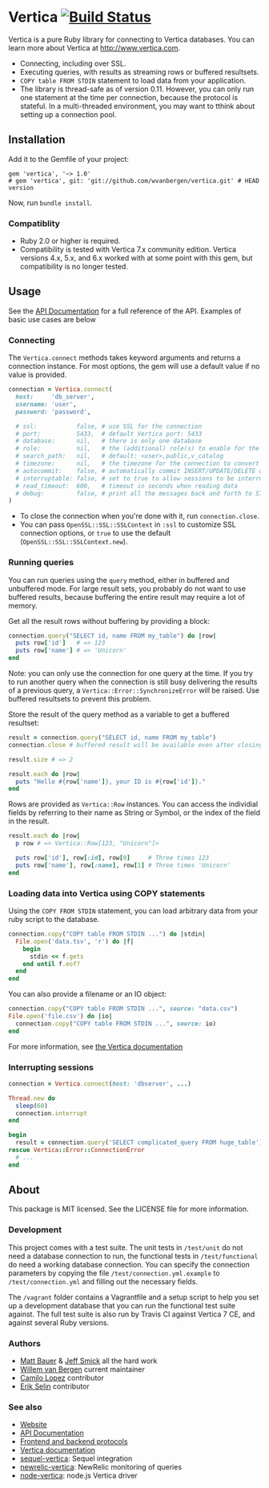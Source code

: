 # Vertica [![Build Status](https://travis-ci.org/wvanbergen/vertica.png?branch=travis)](https://travis-ci.org/wvanbergen/vertica)

Vertica is a pure Ruby library for connecting to Vertica databases. You can learn more
about Vertica at http://www.vertica.com.

- Connecting, including over SSL.
- Executing queries, with results as streaming rows or buffered resultsets.
- `COPY table FROM STDIN` statement to load data from your application.
- The library is thread-safe as of version 0.11. However, you can only run one
  statement at the time per connection, because the protocol is stateful. In a
  multi-threaded environment, you may want to tthink about setting up a
  connection pool.


## Installation

Add it to the Gemfile of your project:

    gem 'vertica', '~> 1.0'
    # gem 'vertica', git: 'git://github.com/wvanbergen/vertica.git' # HEAD version

Now, run `bundle install`.

### Compatiblity

- Ruby 2.0 or higher is required.
- Compatibility is tested with Vertica 7.x community edition. Vertica versions 4.x, 5.x,
  and 6.x worked with at some point with this gem, but compatibility is no longer tested.

## Usage

See the [API Documentation](http://www.rubydoc.info/gems/vertica) for a full reference of the API. Examples of basic use cases are below

### Connecting

The `Vertica.connect` methods takes keyword arguments and returns a connection
instance. For most options, the gem will use a default value if no value is provided.

``` ruby
connection = Vertica.connect(
  host:     'db_server',
  username: 'user',
  password: 'password',

  # ssl:           false, # use SSL for the connection
  # port:          5433,  # default Vertica port: 5433
  # database:      nil,   # there is only one database
  # role:          nil,   # the (additional) role(s) to enable for the user.
  # search_path:   nil,   # default: <user>,public,v_catalog
  # timezone:      nil,   # the timezone for the connection to convert timestamps
  # autocommit:    false, # automatically commit INSERT/UPDATE/DELETE queries
  # interruptable: false, # set to true to allow sessions to be interrupted.
  # read_timeout:  600,   # timeout in seconds when reading data
  # debug:         false, # print all the messages back and forth to STDOUT.
)
```

- To close the connection when you're done with it, run `connection.close`.
- You can pass `OpenSSL::SSL::SSLContext` in `:ssl` to customize SSL connection options,
  or `true` to use the default (`OpenSSL::SSL::SSLContext.new`).

### Running queries

You can run queries using the <code>query</code> method, either in buffered and
unbuffered mode. For large result sets, you probably do not want to use buffered results,
because buffering the entire result may require a lot of memory.

Get all the result rows without buffering by providing a block:

``` ruby
connection.query("SELECT id, name FROM my_table") do |row|
  puts row['id']   # => 123
  puts row['name'] # => 'Unicorn'
end
```

Note: you can only use the connection for one query at the time. If you try to run another
query when the connection is still busy delivering the results of a previous query, a
`Vertica::Error::SynchronizeError` will be raised. Use buffered resultsets to prevent this
problem.

Store the result of the query method as a variable to get a buffered resultset:

``` ruby
result = connection.query("SELECT id, name FROM my_table")
connection.close # buffered result will be available even after closing the connection.

result.size # => 2

result.each do |row|
  puts "Hello #{row['name']}, your ID is #{row['id']}."
end
```

Rows are provided as `Vertica::Row` instances. You can access the individial fields by
referring to their name as String or Symbol,  or the index of the field in the result.

``` ruby
result.each do |row|
  p row # => Vertica::Row[123, "Unicorn"]>

  puts row['id'], row[:id], row[0]     # Three times 123
  puts row['name'], row[:name], row[1] # Three times 'Unicorn'
end
```

### Loading data into Vertica using COPY statements

Using the `COPY FROM STDIN` statement, you can load arbitrary data from your ruby script to the database.

``` ruby
connection.copy("COPY table FROM STDIN ...") do |stdin|
  File.open('data.tsv', 'r') do |f|
    begin
      stdin << f.gets
    end until f.eof?
  end
end
```

You can also provide a filename or an IO object:

``` ruby
connection.copy("COPY table FROM STDIN ...", source: "data.csv")
File.open('file.csv') do |io|
  connection.copy("COPY table FROM STDIN ...", source: io)
end
```

For more information, see [the Vertica documentation](https://my.vertica.com/docs/7.1.x/HTML/Content/Authoring/SQLReferenceManual/Statements/COPY/COPY.htm)

### Interrupting sessions

``` ruby
connection = Vertica.connect(host: 'dbserver', ...)

Thread.new do
  sleep(60)
  connection.interrupt
end

begin
  result = connection.query('SELECT complicated_query FROM huge_table')
rescue Vertica::Error::ConnectionError
  # ...
end
```

## About

This package is MIT licensed. See the LICENSE file for more information.

### Development

This project comes with a test suite. The unit tests in `/test/unit` do not need a database
connection to run, the functional tests in `/test/functional` do need a working
database connection. You can specify the connection parameters by copying the file
`/test/connection.yml.example` to `/test/connection.yml` and filling out the
necessary fields.

The `/vagrant` folder contains a Vagrantfile and a setup script to help you set up a development
database that you can run the functional test suite against. The full test suite is also run by
Travis CI against Vertica 7 CE, and against several Ruby versions.

### Authors

 * [Matt Bauer](https://github.com/mattbauer) & [Jeff Smick](https://github.com/sprsquish) all the hard work
 * [Willem van Bergen](https://github.com/wvanbergen) current maintainer
 * [Camilo Lopez](https://github.com/camilo) contributor
 * [Erik Selin](https://github.com/tyro89) contributor

### See also

* [Website](http://vanbergen.org/vertica)
* [API Documentation](http://www.rubydoc.info/gems/vertica)
* [Frontend and backend protocols](https://integrators.vertica.com/data-protocols-formats/frontend-backend/)
* [Vertica documentation](https://my.vertica.com/docs/7.1.x/HTML/index.htm)
* [sequel-vertica](https://github.com/camilo/sequel-vertica): Sequel integration
* [newrelic-vertica](https://github.com/wvanbergen/newrelic-vertica): NewRelic monitoring of queries
* [node-vertica](https://github.com/wvanbergen/node-vertica): node.js Vertica driver
